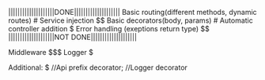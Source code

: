 ||||||||||||||||||||DONE||||||||||||||||||||
Basic routing(different methods, dynamic routes) #
Service injection $$
Basic decorators(body, params) #
Automatic controller addition $
Error handling (exeptions return type) $$
||||||||||||||||||||NOT DONE||||||||||||||||||||

Middleware $$$
Logger $

Additional: $
//Api prefix decorator;
//Logger decorator
